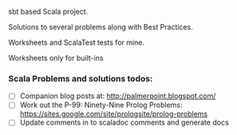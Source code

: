 sbt based Scala project.

Solutions to several problems along with Best Practices. 

Worksheets and ScalaTest tests for mine. 

Worksheets only for built-ins  


### Scala Problems and solutions todos: 

- [ ] Companion blog posts at: http://palmerpoint.blogspot.com/
- [ ] Work out the P-99: Ninety-Nine Prolog Problems: https://sites.google.com/site/prologsite/prolog-problems
- [ ] Update comments in to scaladoc comments and generate docs
